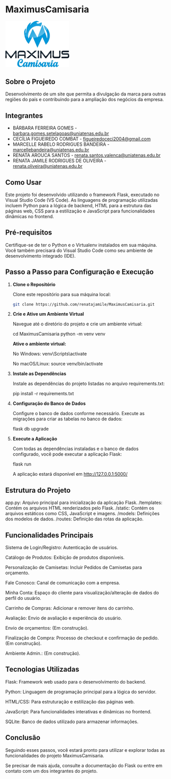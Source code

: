 # MaximusCamisaria

<img src="./loja/static/images/logoPNG.png" alt="Logo" width="200">

## Sobre o Projeto

Desenvolvimento de um site que permita a divulgação da marca para outras regiões do país e contribuindo para a ampliação dos negócios da empresa.

## Integrantes

- BÁRBARA FERREIRA GOMES - barbara.gomes.setelagoas@uniatenas.edu.br
- CECÍLIA FIGUEIREDO COMBAT - figueiredoceci2004@gmail.com
- MARCELLE RABELO RODRIGUES BANDEIRA - marcellebandeira@uniatenas.edu.br
- RENATA AROUCA SANTOS - renata.santos.valenca@uniatenas.edu.br
- RENATA JAMILE RODRIGUES DE OLIVEIRA - renata.oliveira@uniatenas.edu.br

## Como Usar

Este projeto foi desenvolvido utilizando o framework Flask, executado no Visual Studio Code (VS Code). As linguagens de programação utilizadas incluem Python para a lógica de backend, HTML para a estrutura das páginas web, CSS para a estilização e JavaScript para funcionalidades dinâmicas no frontend.

## Pré-requisitos

Certifique-se de ter o Python e o Virtualenv instalados em sua máquina. Você também precisará do Visual Studio Code como seu ambiente de desenvolvimento integrado (IDE).

## Passo a Passo para Configuração e Execução

1. **Clone o Repositório**

   Clone este repositório para sua máquina local:

   ```bash
   git clone https://github.com/renatajamile/MaximusCamisaria.git


2. **Crie e Ative um Ambiente Virtual**

      Navegue até o diretório do projeto e crie um ambiente virtual:

      cd MaximusCamisaria
      python -m venv venv

      **Ative o ambiente virtual:**

      No Windows: venv\Scripts\activate

      No macOS/Linux: source venv/bin/activate

3. **Instale as Dependências**

      Instale as dependências do projeto listadas no arquivo requirements.txt: 

      pip install -r requirements.txt

4. **Configuração do Banco de Dados**

      Configure o banco de dados conforme necessário. Execute as migrações para criar as tabelas no banco de dados:

      flask db upgrade

5. **Execute a Aplicação**

      Com todas as dependências instaladas e o banco de dados configurado, você pode executar a aplicação Flask:

      flask run

      A aplicação estará disponível em http://127.0.0.1:5000/

## Estrutura do Projeto
app.py: Arquivo principal para inicialização da aplicação Flask.
/templates: Contém os arquivos HTML renderizados pelo Flask.
/static: Contém os arquivos estáticos como CSS, JavaScript e imagens.
/models: Definições dos modelos de dados.
/routes: Definição das rotas da aplicação.

## Funcionalidades Principais
Sistema de Login/Registro: Autenticação de usuários.

Catálogo de Produtos: Exibição de produtos disponíveis.

Personalização de Camisetas: Incluir Pedidos de Camisetas para orçamento.

Fale Conosco: Canal de comunicação com a empresa.

Minha Conta: Espaço do cliente para visualização/alteração de dados do perfil do usuário.

Carrinho de Compras: Adicionar e remover itens do carrinho. 

Avaliação: Envio de avaliação e experiência do usuário.

Envio de orçamentos: (Em construção).

Finalização de Compra: Processo de checkout e confirmação de pedido.(Em construção).

Ambiente Admin.: (Em construção).

## Tecnologias Utilizadas
Flask: Framework web usado para o desenvolvimento do backend.

Python: Linguagem de programação principal para a lógica do servidor.

HTML/CSS: Para estruturação e estilização das páginas web.

JavaScript: Para funcionalidades interativas e dinâmicas no frontend.

SQLite: Banco de dados utilizado para armazenar informações.

## Conclusão

Seguindo esses passos, você estará pronto para utilizar e explorar todas as funcionalidades do projeto MaximusCamisaria. 

Se precisar de mais ajuda, consulte a documentação do Flask ou entre em contato com um dos integrantes do projeto.
